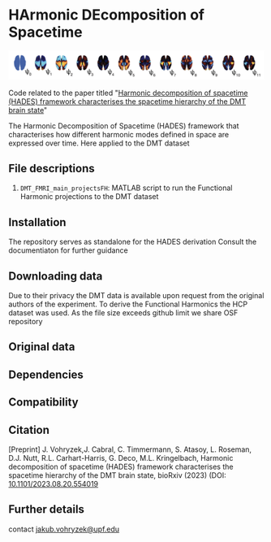 # HArmonic DEcomposition of Spacetime

![cover](HADES_front_github.png)

Code related to the paper titled "[Harmonic decomposition of spacetime (HADES) framework characterises the spacetime hierarchy of the DMT brain state](https://www.biorxiv.org/content/10.1101/2023.08.20.554019v1.abstract)"

The Harmonic Decomposition of Spacetime (HADES) framework that characterises how different harmonic modes defined in space are expressed over time. Here applied to the DMT dataset

## File descriptions

1. `DMT_FMRI_main_projectsFH`: MATLAB script to run the Functional Harmonic projections to the DMT dataset

## Installation
The repository serves as standalone for the HADES derivation
Consult the documentiaton for further guidance

## Downloading data
Due to their privacy the DMT data is available upon request from the original authors of the experiment.
To derive the Functional Harmonics the HCP dataset was used. As the file size exceeds github limit we share OSF repository

## Original data

## Dependencies

## Compatibility

## Citation

[Preprint] J. Vohryzek,J. Cabral, C. Timmermann, S. Atasoy, L. Roseman, D.J. Nutt, R.L. Carhart-Harris, G. Deco, M.L. Kringelbach, Harmonic decomposition of spacetime (HADES) framework characterises the spacetime hierarchy of the DMT brain state, bioRxiv (2023) (DOI: [10.1101/2023.08.20.554019]([https://www.biorxiv.org/content/10.1101/2023.08.20.554019v1.abstract](https://www.biorxiv.org/content/10.1101/2023.08.20.554019v1.abstract))

## Further details
contact jakub.vohryzek@upf.edu
